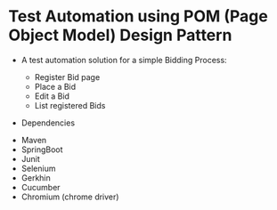 # Test Automation using POM (Page Object Model) Design Pattern

- A test automation solution for a simple Bidding Process:
  * Register Bid page
  * Place a Bid 
  * Edit a Bid
  * List registered Bids
  
  
- Dependencies
 * Maven
 * SpringBoot
 * Junit
 * Selenium 
 * Gerkhin
 * Cucumber
 * Chromium (chrome driver)
